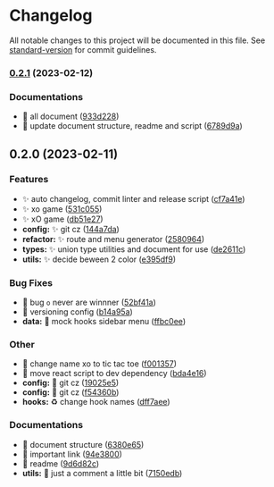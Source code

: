 # Changelog

All notable changes to this project will be documented in this file. See [standard-version](https://github.com/conventional-changelog/standard-version) for commit guidelines.

### [0.2.1](https://github.com/tanawat011/gu-ask-real-2nd/compare/v0.2.0...v0.2.1) (2023-02-12)


### Documentations

* :memo: all document ([933d228](https://github.com/tanawat011/gu-ask-real-2nd/commits/933d228a5715ef2511fe9caabba5c649d603e938))
* :memo: update document structure, readme and script ([6789d9a](https://github.com/tanawat011/gu-ask-real-2nd/commits/6789d9afb4ae45ea05f881be935e5d4ef27d6cb3))

## 0.2.0 (2023-02-11)


### Features

* :sparkles: auto changelog, commit linter and release script ([cf7a41e](https://github.com/tanawat011/gu-ask-real-2nd/commits/cf7a41e1175446a159e72178e7cf732f494e8c8f))
* :sparkles: xo game ([531c055](https://github.com/tanawat011/gu-ask-real-2nd/commits/531c055a9dd223a27b483240a6bebf44801dac82))
* :sparkles: xO game ([db51e27](https://github.com/tanawat011/gu-ask-real-2nd/commits/db51e27be0e2a4114dfbf1685c406eed15865896))
* **config:** :sparkles: git cz ([144a7da](https://github.com/tanawat011/gu-ask-real-2nd/commits/144a7dacaf7b53dae46f227b5eb087afe15cb195))
* **refactor:** :sparkles: route and menu generator ([2580964](https://github.com/tanawat011/gu-ask-real-2nd/commits/258096448765918292f4b1639429d9dc2cd418fe))
* **types:** :sparkles: union type utilities and document for use ([de2611c](https://github.com/tanawat011/gu-ask-real-2nd/commits/de2611c7c7ac80f10d57dad0a1897615a916b265))
* **utils:** :sparkles: decide beween 2 color ([e395df9](https://github.com/tanawat011/gu-ask-real-2nd/commits/e395df97b7c5b3ed27d0445028e53b9d6c41dfc6))


### Bug Fixes

* :bug: bug `o` never are winnner ([52bf41a](https://github.com/tanawat011/gu-ask-real-2nd/commits/52bf41ae7274427258ff736828f63a5ab4359df1))
* :bug: versioning config ([b14a95a](https://github.com/tanawat011/gu-ask-real-2nd/commits/b14a95a77f17566193db406ed843b9a9dafc0eed))
* **data:** :bug: mock hooks sidebar menu ([ffbc0ee](https://github.com/tanawat011/gu-ask-real-2nd/commits/ffbc0eeba79b8db3a9a872dce7406504db41a974))


### Other

* :hammer: change name xo to tic tac toe ([f001357](https://github.com/tanawat011/gu-ask-real-2nd/commits/f001357741e94f23a0daa3a3e38fb8ac2a34088b))
* :hammer: move react script to dev dependency ([bda4e16](https://github.com/tanawat011/gu-ask-real-2nd/commits/bda4e1635b73cce9dd4854d6c81f5bfbf5e23cd7))
* **config:** :hammer: git cz ([19025e5](https://github.com/tanawat011/gu-ask-real-2nd/commits/19025e563d84449660ea6af6672073fe0f89b92d))
* **config:** :hammer: git cz ([f54360b](https://github.com/tanawat011/gu-ask-real-2nd/commits/f54360b061c8414fef9d2cdf415d6d315fafeda9))
* **hooks:** :recycle: change hook names ([dff7aee](https://github.com/tanawat011/gu-ask-real-2nd/commits/dff7aeef26395a3ad230cf0f1a4c14bde1527134))


### Documentations

* :memo: document structure ([6380e65](https://github.com/tanawat011/gu-ask-real-2nd/commits/6380e654f7727eee3c3731ab26e423a17367252a))
* :memo: important link ([94e3800](https://github.com/tanawat011/gu-ask-real-2nd/commits/94e380044aadb8a4243ba91dcb5f6c7288900faa))
* :memo: readme ([9d6d82c](https://github.com/tanawat011/gu-ask-real-2nd/commits/9d6d82c61f1179e14143da16c4dc7f024ee987f4))
* **utils:** :memo: just a comment a little bit ([7150edb](https://github.com/tanawat011/gu-ask-real-2nd/commits/7150edba86f5cb743ab985bbec9f6599d3ba3e60))
